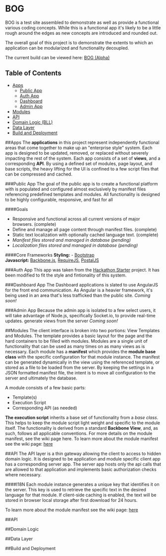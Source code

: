 BOG
===
BOG is a test site assembled to demonstrate as well as provide a functional various coding concepts.  While this is a functional app it's likely to be a little rough around the edges as new concepts are introduced and rounded out.

The overall goal of this project is to demonstrate the extents to which an application can be modularized and functionality decoupled.

The current build can be viewed here: [BOG (Alpha)](http://alpha.bankofgiving.com)

Table of Contents
-----------------
- [Apps](#apps)
    - [Public App](#public-app)
    - [Auth App](#auth-app)
    - [Dashboard](#dash-app)
    - [Admin App](#admin-app)
- [Modules](#modules)
- [API](#api)
- [Domain Logic (BLL)](#bll)
- [Data Layer](#overview-dal)
- [Build and Deployment](#overview-ci)

##Apps
The **applications** in this project represent independently functional areas that come together to make up an "enterprise style" system.  Each app is designed to be updated, removed, or replaced without severely impacting the rest of the system.  Each app consists of a set of **views**, and a corresponding **API**.  By using a defined set of modules, page layout, and base scripts, the heavy lifting for the UI is confined to a few script files that can be compressed and cached.

###Public App
The goal of the public app is to create a functional platform with is populated and configured almost exclusively by manifest files referencing predefined templates and modules.  All functionality is designed to be highly configurable, responsive, and fast for all

####Goals
+ Responsive and functional across all current versions of major browsers. (complete)
+ Define and manage all page content through manifest files. (complete)
+ Static text localization with optionally cached language text. (complete)
+ _Manifest files stored and managed in database (pending)_
+ _Localization files stored and managed in database (pending)_

####Core Frameworks
**Styling:** - [Bootstrap](http://getbootstrap.com/)<br>
**Javascript:**  [Backbone.js](http://backbonejs.org/), [RequireJS](http://requirejs.org/), [PostalJS](https://github.com/postaljs/postal.js)

###Auth App
This app was taken from the [Hackathon Starter](https://github.com/sahat/hackathon-starter) project.  It has been modified to fit the style and fintionality of this system.

###Dashboard App
The Dashboard applications is slated to use AngularJS for the front end communication.  As Angular is a heavier framework, it's being used in an area that's less trafficked than the public site.
_Coming soon!_

###Admin App
Because the admin app is isolated to a few select users, it will take advantage of Node.js, specifically Socket.io, to provide real-time updates.  generate views from the server
_Coming soon!_

##Modules
The client interface is broken into two portions:  View Templates and Modules.  The template provides a basic layout for the page and the hard containers to be filled with modules.
Modules are a single unit of functionality that can be used as many times on as many views as is necessary.  Each module has a **manifest** which provides the **module base class** with the specific configuration for that module instance.
The manifest can be generated dynamically in the view using the referenced template, or stored as a file to be loaded from the server.  By keeping the settings in a JSON formatted manifest file, the intent is to move all configuration to the server and ultimately the database.

A module consists of a few basic parts:
  - Template(s)
  - Execution Script
  - Corresponding API (as needed)

**The execution script** inherits a base set of functionality from a _base class_.  This helps to keep the module script light weight and specific to the module itself.  The functionality is derived from a standard **Backbone View**, and, as such, follows all applicable conventions.
For more details on the module manifest, see the wiki page here.
To learn more about the module manifest see the wiki page: [here](#)

##API
The API layer is a thin gateway allowing the client to access to hidden domain logic.  It is designed to be application and module specific client app has a corresponding server app.  The server app hosts only the api calls that are allowed to that application and implements basic authorization checks where necessary.

####I18N
Each module instance generates a unique key that identifies it on the server.  This key is used to retrieve the specific text in the desired language for that module.  If client-side caching is enabled, the text will be stored in browser local storage after first download for 24 hours.

To learn more about the module manifest see the wiki page: [here](#)

##API

##Domain Logic

##Data Layer

##Build and Deployment
